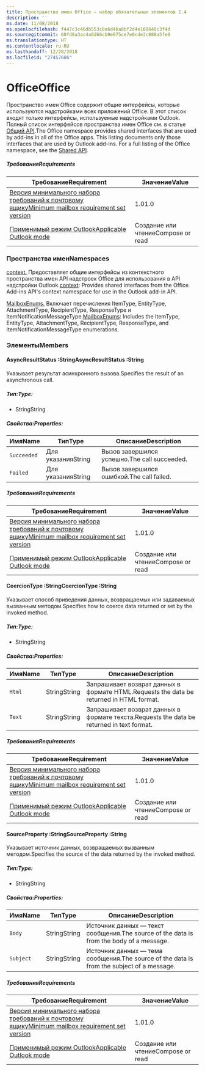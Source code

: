 ```yaml
---
title: Пространство имен Office — набор обязательных элементов 1.4
description: ''
ms.date: 11/08/2018
ms.openlocfilehash: f447c3c46db553c0a6d4ba8bf2d4e108848c3f4d
ms.sourcegitcommit: 60fd8a3ac4a6d66cb9e075ce7e0cde3c888a5fe9
ms.translationtype: HT
ms.contentlocale: ru-RU
ms.lasthandoff: 12/28/2018
ms.locfileid: "27457686"
---
```

# <a name="office"></a><span data-ttu-id="6c695-102">Office</span><span class="sxs-lookup"><span data-stu-id="6c695-102">Office</span></span>

<span data-ttu-id="6c695-p101">Пространство имен Office содержит общие интерфейсы, которые используются надстройками всех приложений Office. В этот список входят только интерфейсы, используемые надстройками Outlook. Полный список интерфейсов пространства имен Office см. в статье [Общий API](/javascript/api/office).</span><span class="sxs-lookup"><span data-stu-id="6c695-p101">The Office namespace provides shared interfaces that are used by add-ins in all of the Office apps. This listing documents only those interfaces that are used by Outlook add-ins. For a full listing of the Office namespace, see the [Shared API](/javascript/api/office).</span></span>

##### <a name="requirements"></a><span data-ttu-id="6c695-105">Требования</span><span class="sxs-lookup"><span data-stu-id="6c695-105">Requirements</span></span>

|<span data-ttu-id="6c695-106">Требование</span><span class="sxs-lookup"><span data-stu-id="6c695-106">Requirement</span></span>| <span data-ttu-id="6c695-107">Значение</span><span class="sxs-lookup"><span data-stu-id="6c695-107">Value</span></span>|
|---|---|
|[<span data-ttu-id="6c695-108">Версия минимального набора требований к почтовому ящику</span><span class="sxs-lookup"><span data-stu-id="6c695-108">Minimum mailbox requirement set version</span></span>](/office/dev/add-ins/reference/requirement-sets/outlook-api-requirement-sets)| <span data-ttu-id="6c695-109">1.0</span><span class="sxs-lookup"><span data-stu-id="6c695-109">1.0</span></span>|
|[<span data-ttu-id="6c695-110">Применимый режим Outlook</span><span class="sxs-lookup"><span data-stu-id="6c695-110">Applicable Outlook mode</span></span>](https://docs.microsoft.com/outlook/add-ins/#extension-points)| <span data-ttu-id="6c695-111">Создание или чтение</span><span class="sxs-lookup"><span data-stu-id="6c695-111">Compose or read</span></span>|

### <a name="namespaces"></a><span data-ttu-id="6c695-112">Пространства имен</span><span class="sxs-lookup"><span data-stu-id="6c695-112">Namespaces</span></span>

<span data-ttu-id="6c695-113">[context.](Office.context.md) Предоставляет общие интерфейсы из контекстного пространства имен API надстроек Office для использования в API надстройки Outlook.</span><span class="sxs-lookup"><span data-stu-id="6c695-113">[context](Office.context.md): Provides shared interfaces from the Office Add-ins API's context namespace for use in the Outlook add-in API.</span></span>

<span data-ttu-id="6c695-114">[MailboxEnums.](/javascript/api/outlook/office.mailboxenums.attachmenttype) Включает перечисления ItemType, EntityType, AttachmentType, RecipientType, ResponseType и ItemNotificationMessageType.</span><span class="sxs-lookup"><span data-stu-id="6c695-114">[MailboxEnums](/javascript/api/outlook/office.mailboxenums.attachmenttype): Includes the ItemType, EntityType, AttachmentType, RecipientType, ResponseType, and ItemNotificationMessageType enumerations.</span></span>

### <a name="members"></a><span data-ttu-id="6c695-115">Элементы</span><span class="sxs-lookup"><span data-stu-id="6c695-115">Members</span></span>

####  <a name="asyncresultstatus-string"></a><span data-ttu-id="6c695-116">AsyncResultStatus :String</span><span class="sxs-lookup"><span data-stu-id="6c695-116">AsyncResultStatus :String</span></span>

<span data-ttu-id="6c695-117">Указывает результат асинхронного вызова.</span><span class="sxs-lookup"><span data-stu-id="6c695-117">Specifies the result of an asynchronous call.</span></span>

##### <a name="type"></a><span data-ttu-id="6c695-118">Тип:</span><span class="sxs-lookup"><span data-stu-id="6c695-118">Type:</span></span>

*   <span data-ttu-id="6c695-119">String</span><span class="sxs-lookup"><span data-stu-id="6c695-119">String</span></span>

##### <a name="properties"></a><span data-ttu-id="6c695-120">Свойства:</span><span class="sxs-lookup"><span data-stu-id="6c695-120">Properties:</span></span>

|<span data-ttu-id="6c695-121">Имя</span><span class="sxs-lookup"><span data-stu-id="6c695-121">Name</span></span>| <span data-ttu-id="6c695-122">Тип</span><span class="sxs-lookup"><span data-stu-id="6c695-122">Type</span></span>| <span data-ttu-id="6c695-123">Описание</span><span class="sxs-lookup"><span data-stu-id="6c695-123">Description</span></span>|
|---|---|---|
|`Succeeded`| <span data-ttu-id="6c695-124">Для указания</span><span class="sxs-lookup"><span data-stu-id="6c695-124">String</span></span>|<span data-ttu-id="6c695-125">Вызов завершился успешно.</span><span class="sxs-lookup"><span data-stu-id="6c695-125">The call succeeded.</span></span>|
|`Failed`| <span data-ttu-id="6c695-126">Для указания</span><span class="sxs-lookup"><span data-stu-id="6c695-126">String</span></span>|<span data-ttu-id="6c695-127">Вызов завершился ошибкой.</span><span class="sxs-lookup"><span data-stu-id="6c695-127">The call failed.</span></span>|

##### <a name="requirements"></a><span data-ttu-id="6c695-128">Требования</span><span class="sxs-lookup"><span data-stu-id="6c695-128">Requirements</span></span>

|<span data-ttu-id="6c695-129">Требование</span><span class="sxs-lookup"><span data-stu-id="6c695-129">Requirement</span></span>| <span data-ttu-id="6c695-130">Значение</span><span class="sxs-lookup"><span data-stu-id="6c695-130">Value</span></span>|
|---|---|
|[<span data-ttu-id="6c695-131">Версия минимального набора требований к почтовому ящику</span><span class="sxs-lookup"><span data-stu-id="6c695-131">Minimum mailbox requirement set version</span></span>](/office/dev/add-ins/reference/requirement-sets/outlook-api-requirement-sets)| <span data-ttu-id="6c695-132">1.0</span><span class="sxs-lookup"><span data-stu-id="6c695-132">1.0</span></span>|
|[<span data-ttu-id="6c695-133">Применимый режим Outlook</span><span class="sxs-lookup"><span data-stu-id="6c695-133">Applicable Outlook mode</span></span>](https://docs.microsoft.com/outlook/add-ins/#extension-points)| <span data-ttu-id="6c695-134">Создание или чтение</span><span class="sxs-lookup"><span data-stu-id="6c695-134">Compose or read</span></span>|
####  <a name="coerciontype-string"></a><span data-ttu-id="6c695-135">CoercionType :String</span><span class="sxs-lookup"><span data-stu-id="6c695-135">CoercionType :String</span></span>

<span data-ttu-id="6c695-136">Указывает способ приведения данных, возвращаемых или задаваемых вызванным методом.</span><span class="sxs-lookup"><span data-stu-id="6c695-136">Specifies how to coerce data returned or set by the invoked method.</span></span>

##### <a name="type"></a><span data-ttu-id="6c695-137">Тип:</span><span class="sxs-lookup"><span data-stu-id="6c695-137">Type:</span></span>

*   <span data-ttu-id="6c695-138">String</span><span class="sxs-lookup"><span data-stu-id="6c695-138">String</span></span>

##### <a name="properties"></a><span data-ttu-id="6c695-139">Свойства:</span><span class="sxs-lookup"><span data-stu-id="6c695-139">Properties:</span></span>

|<span data-ttu-id="6c695-140">Имя</span><span class="sxs-lookup"><span data-stu-id="6c695-140">Name</span></span>| <span data-ttu-id="6c695-141">Тип</span><span class="sxs-lookup"><span data-stu-id="6c695-141">Type</span></span>| <span data-ttu-id="6c695-142">Описание</span><span class="sxs-lookup"><span data-stu-id="6c695-142">Description</span></span>|
|---|---|---|
|`Html`| <span data-ttu-id="6c695-143">String</span><span class="sxs-lookup"><span data-stu-id="6c695-143">String</span></span>|<span data-ttu-id="6c695-144">Запрашивает возврат данных в формате HTML.</span><span class="sxs-lookup"><span data-stu-id="6c695-144">Requests the data be returned in HTML format.</span></span>|
|`Text`| <span data-ttu-id="6c695-145">String</span><span class="sxs-lookup"><span data-stu-id="6c695-145">String</span></span>|<span data-ttu-id="6c695-146">Запрашивает возврат данных в формате текста.</span><span class="sxs-lookup"><span data-stu-id="6c695-146">Requests the data be returned in text format.</span></span>|

##### <a name="requirements"></a><span data-ttu-id="6c695-147">Требования</span><span class="sxs-lookup"><span data-stu-id="6c695-147">Requirements</span></span>

|<span data-ttu-id="6c695-148">Требование</span><span class="sxs-lookup"><span data-stu-id="6c695-148">Requirement</span></span>| <span data-ttu-id="6c695-149">Значение</span><span class="sxs-lookup"><span data-stu-id="6c695-149">Value</span></span>|
|---|---|
|[<span data-ttu-id="6c695-150">Версия минимального набора требований к почтовому ящику</span><span class="sxs-lookup"><span data-stu-id="6c695-150">Minimum mailbox requirement set version</span></span>](/office/dev/add-ins/reference/requirement-sets/outlook-api-requirement-sets)| <span data-ttu-id="6c695-151">1.0</span><span class="sxs-lookup"><span data-stu-id="6c695-151">1.0</span></span>|
|[<span data-ttu-id="6c695-152">Применимый режим Outlook</span><span class="sxs-lookup"><span data-stu-id="6c695-152">Applicable Outlook mode</span></span>](https://docs.microsoft.com/outlook/add-ins/#extension-points)| <span data-ttu-id="6c695-153">Создание или чтение</span><span class="sxs-lookup"><span data-stu-id="6c695-153">Compose or read</span></span>|
####  <a name="sourceproperty-string"></a><span data-ttu-id="6c695-154">SourceProperty :String</span><span class="sxs-lookup"><span data-stu-id="6c695-154">SourceProperty :String</span></span>

<span data-ttu-id="6c695-155">Указывает источник данных, возвращаемых вызванным методом.</span><span class="sxs-lookup"><span data-stu-id="6c695-155">Specifies the source of the data returned by the invoked method.</span></span>

##### <a name="type"></a><span data-ttu-id="6c695-156">Тип:</span><span class="sxs-lookup"><span data-stu-id="6c695-156">Type:</span></span>

*   <span data-ttu-id="6c695-157">String</span><span class="sxs-lookup"><span data-stu-id="6c695-157">String</span></span>

##### <a name="properties"></a><span data-ttu-id="6c695-158">Свойства:</span><span class="sxs-lookup"><span data-stu-id="6c695-158">Properties:</span></span>

|<span data-ttu-id="6c695-159">Имя</span><span class="sxs-lookup"><span data-stu-id="6c695-159">Name</span></span>| <span data-ttu-id="6c695-160">Тип</span><span class="sxs-lookup"><span data-stu-id="6c695-160">Type</span></span>| <span data-ttu-id="6c695-161">Описание</span><span class="sxs-lookup"><span data-stu-id="6c695-161">Description</span></span>|
|---|---|---|
|`Body`| <span data-ttu-id="6c695-162">String</span><span class="sxs-lookup"><span data-stu-id="6c695-162">String</span></span>|<span data-ttu-id="6c695-163">Источник данных — текст сообщения.</span><span class="sxs-lookup"><span data-stu-id="6c695-163">The source of the data is from the body of a message.</span></span>|
|`Subject`| <span data-ttu-id="6c695-164">String</span><span class="sxs-lookup"><span data-stu-id="6c695-164">String</span></span>|<span data-ttu-id="6c695-165">Источник данных — тема сообщения.</span><span class="sxs-lookup"><span data-stu-id="6c695-165">The source of the data is from the subject of a message.</span></span>|

##### <a name="requirements"></a><span data-ttu-id="6c695-166">Требования</span><span class="sxs-lookup"><span data-stu-id="6c695-166">Requirements</span></span>

|<span data-ttu-id="6c695-167">Требование</span><span class="sxs-lookup"><span data-stu-id="6c695-167">Requirement</span></span>| <span data-ttu-id="6c695-168">Значение</span><span class="sxs-lookup"><span data-stu-id="6c695-168">Value</span></span>|
|---|---|
|[<span data-ttu-id="6c695-169">Версия минимального набора требований к почтовому ящику</span><span class="sxs-lookup"><span data-stu-id="6c695-169">Minimum mailbox requirement set version</span></span>](/office/dev/add-ins/reference/requirement-sets/outlook-api-requirement-sets)| <span data-ttu-id="6c695-170">1.0</span><span class="sxs-lookup"><span data-stu-id="6c695-170">1.0</span></span>|
|[<span data-ttu-id="6c695-171">Применимый режим Outlook</span><span class="sxs-lookup"><span data-stu-id="6c695-171">Applicable Outlook mode</span></span>](https://docs.microsoft.com/outlook/add-ins/#extension-points)| <span data-ttu-id="6c695-172">Создание или чтение</span><span class="sxs-lookup"><span data-stu-id="6c695-172">Compose or read</span></span>|